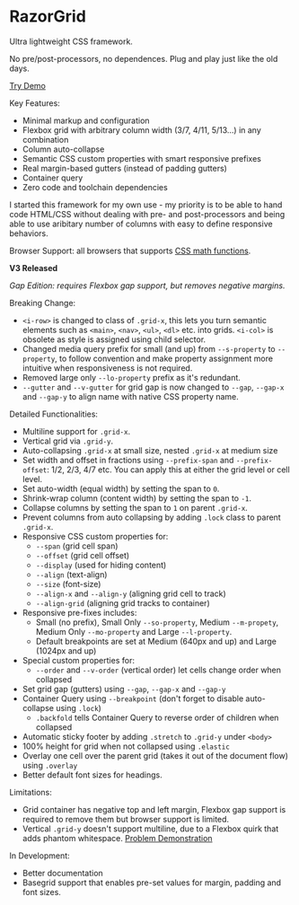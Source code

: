 # RazorGrid
Ultra lightweight CSS framework.

No pre/post-processors, no dependences. Plug and play just like the old days.

[Try Demo](http://www.miragecraft.com/projects/razorgrid.html)

Key Features:

  - Minimal markup and configuration
  - Flexbox grid with arbitrary column width (3/7, 4/11, 5/13...) in any combination
  - Column auto-collapse
  - Semantic CSS custom properties with smart responsive prefixes
  - Real margin-based gutters (instead of padding gutters)
  - Container query
  - Zero code and toolchain dependencies

I started this framework for my own use - my priority is to be able to hand code HTML/CSS without dealing with pre- and post-processors and being able to use aribitary number of columns with easy to define responsive behaviors.

Browser Support: all browsers that supports [CSS math functions](https://caniuse.com/css-math-functions).

**V3 Released**

_Gap Edition: requires Flexbox gap support, but removes negative margins._

Breaking Change:

  - `<i-row>` is changed to class of `.grid-x`, this lets you turn semantic elements such as `<main>`, `<nav>`, `<ul>`, `<dl>` etc. into grids. `<i-col>` is obsolete as style is assigned using child selector.
  - Changed media query prefix for small (and up) from `--s-property` to `--property`, to follow convention and make property assignment more intuitive when responsiveness is not required.
  - Removed large only `--lo-property` prefix as it's redundant.
  - `--gutter` and `--v-gutter` for grid gap is now changed to `--gap`, `--gap-x` and `--gap-y` to align name with native CSS property name. 

Detailed Functionalities:

  - Multiline support for `.grid-x`.
  - Vertical grid via `.grid-y`.
  - Auto-collapsing `.grid-x` at small size, nested `.grid-x` at medium size
  - Set width and offset in fractions using `--prefix-span` and `--prefix-offset`: 1/2, 2/3, 4/7 etc. You can apply this at either the grid level or cell level.
  - Set auto-width (equal width) by setting the span to `0`.
  - Shrink-wrap column (content width) by setting the span to `-1`.
  - Collapse columns by setting the span to `1` on parent `.grid-x`.
  - Prevent columns from auto collapsing by adding `.lock` class to parent `.grid-x`.
  - Responsive CSS custom properties for:
      - `--span` (grid cell span)
      - `--offset` (grid cell offset)
      - `--display` (used for hiding content)
      - `--align` (text-align)
      - `--size` (font-size)
      - `--align-x` and `--align-y` (aligning grid cell to track)
      - `--align-grid` (aligning grid tracks to container)
  - Responsive pre-fixes includes:
      - Small (no prefix), Small Only `--so-property`, Medium `--m-propety`, Medium Only `--mo-property` and Large `--l-property`.
      - Default breakpoints are set at Medium (640px and up) and Large (1024px and up)
  - Special custom properties for:
      - `--order` and `--v-order` (vertical order) let cells change order when collapsed
  - Set grid gap (gutters) using `--gap`, `--gap-x` and `--gap-y`
  - Container Query using `--breakpoint` (don't forget to disable auto-collapse using `.lock`)
      - `.backfold` tells Container Query to reverse order of children when collapsed
  - Automatic sticky footer by adding `.stretch` to `.grid-y` under `<body>`
  - 100% height for grid when not collapsed using `.elastic`
  - Overlay one cell over the parent grid (takes it out of the document flow) using `.overlay`
  - Better default font sizes for headings.

Limitations:

  - Grid container has negative top and left margin, Flexbox gap support is required to remove them but browser support is limited.
  - Vertical `.grid-y` doesn't support multiline, due to a Flexbox quirk that adds phantom whitespace. [Problem Demonstration](https://codepen.io/Miragecraft/pen/RwRgeqw)

In Development:

  - Better documentation
  - Basegrid support that enables pre-set values for margin, padding and font sizes.
